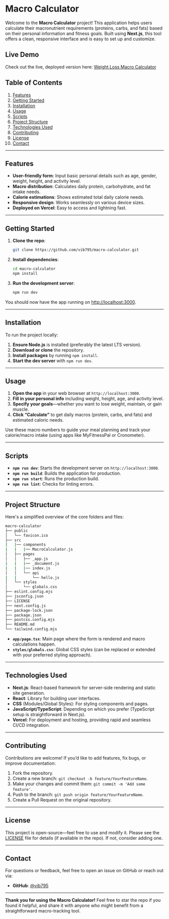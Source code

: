 # Macro Calculator

Welcome to the **Macro Calculator** project! This application helps users calculate their macronutrient requirements (proteins, carbs, and fats) based on their personal information and fitness goals. Built using **Next.js**, this tool offers a clean, responsive interface and is easy to set up and customize.

## Live Demo

Check out the live, deployed version here:
[Weight Loss Macro Calculator](https://weight-loss-macro.vercel.app/)

## Table of Contents
1. [Features](#features)
2. [Getting Started](#getting-started)
3. [Installation](#installation)
4. [Usage](#usage)
5. [Scripts](#scripts)
6. [Project Structure](#project-structure)
7. [Technologies Used](#technologies-used)
8. [Contributing](#contributing)
9. [License](#license)
10. [Contact](#contact)

---

## Features

- **User-friendly form**: Input basic personal details such as age, gender, weight, height, and activity level.
- **Macro distribution**: Calculates daily protein, carbohydrate, and fat intake needs.
- **Calorie estimations**: Shows estimated total daily calorie needs.
- **Responsive design**: Works seamlessly on various device sizes.
- **Deployed on Vercel**: Easy to access and lightning fast.

---

## Getting Started

1. **Clone the repo**:  
   ```bash
   git clone https://github.com/vib795/macro-calculator.git
   ```
2. **Install dependencies**:  
   ```bash
   cd macro-calculator
   npm install
   ```
3. **Run the development server**:
   ```bash
   npm run dev
   ```

You should now have the app running on [http://localhost:3000](http://localhost:3000).

---

## Installation

To run the project locally:

1. **Ensure Node.js** is installed (preferably the latest LTS version).
2. **Download or clone** the repository.
3. **Install packages** by running `npm install`.
4. **Start the dev server** with `npm run dev`.

---

## Usage

1. **Open the app** in your web browser at `http://localhost:3000`.
2. **Fill in your personal info** including weight, height, age, and activity level.
3. **Specify your goals**—whether you want to lose weight, maintain, or gain muscle.
4. **Click “Calculate”** to get daily macros (protein, carbs, and fats) and estimated caloric needs.

Use these macro numbers to guide your meal planning and track your calorie/macro intake (using apps like MyFitnessPal or Cronometer).

---

## Scripts

- **`npm run dev`**: Starts the development server on `http://localhost:3000`.
- **`npm run build`**: Builds the application for production.
- **`npm run start`**: Runs the production build.
- **`npm run lint`**: Checks for linting errors.

---

## Project Structure

Here's a simplified overview of the core folders and files:

```bash
macro-calculator
├── public
│   └── favicon.ico
├── src
|   |── components
|   |   |── MacroCalculator.js
│   ├── pages
│   │   ├── _app.js
|   |   |── _document.js
|   |   |── index.js   
│   │   └── api        
|   |       └── hello.js
│   └── styles
│       └── globals.css
├── eslint.config.mjs
├── jsconfig.json
├── LICENSE
├── next.config.js
├── package-lock.json
├── package.json
├── postcss.config.mjs
├── README.md
└── tailwind.config.mjs
```

- **`app/page.tsx`**: Main page where the form is rendered and macro calculations happen.
- **`styles/globals.css`**: Global CSS styles (can be replaced or extended with your preferred styling approach).

---

## Technologies Used

- **Next.js**: React-based framework for server-side rendering and static site generation.
- **React**: Library for building user interfaces.
- **CSS** (Modules/Global Styles): For styling components and pages.
- **JavaScript/TypeScript**: Depending on which you prefer (TypeScript setup is straightforward in Next.js).
- **Vercel**: For deployment and hosting, providing rapid and seamless CI/CD integration.

---

## Contributing

Contributions are welcome! If you’d like to add features, fix bugs, or improve documentation:

1. Fork the repository.
2. Create a new branch: `git checkout -b feature/YourFeatureName`.
3. Make your changes and commit them: `git commit -m 'Add some feature'`.
4. Push to the branch: `git push origin feature/YourFeatureName`.
5. Create a Pull Request on the original repository.

---

## License

This project is open-source—feel free to use and modify it. Please see the [LICENSE](LICENSE) file for details (if available in the repo). If not, consider adding one.

---

## Contact

For questions or feedback, feel free to open an issue on GitHub or reach out via:

- **GitHub**: [@vib795](https://github.com/vib795)

---

**Thank you for using the Macro Calculator!** Feel free to star the repo if you found it helpful, and share it with anyone who might benefit from a straightforward macro-tracking tool.
